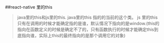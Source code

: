 ##react-native 里的this

>java里的this和js里的this.
  java里的this 指的的当前的这个类。
  js 里的this 只有在调用的时候才能确定指的是谁，默认情况下指向的是window.(this的指向在函数定义的时候是确定不了的，只有函数执行的时候才能确定this到底指向谁，实际上this的最终指向的是那个调用它的对象)